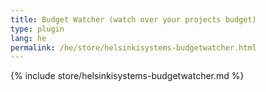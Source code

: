 ```yaml
---
title: Budget Watcher (watch over your projects budget)
type: plugin
lang: he
permalink: /he/store/helsinkisystems-budgetwatcher.html
---
```


{% include store/helsinkisystems-budgetwatcher.md %}
